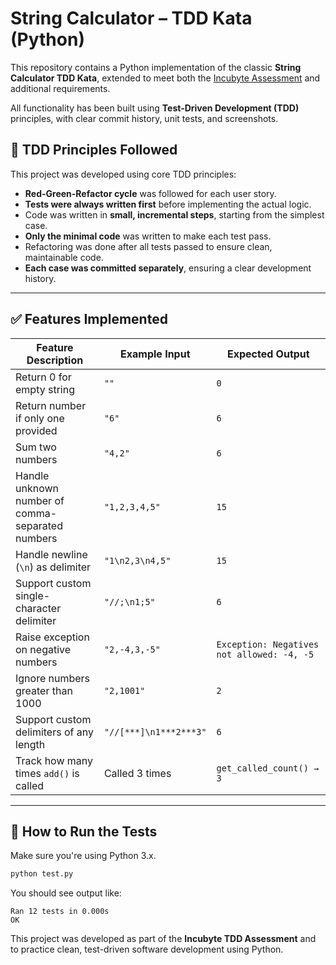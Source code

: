 # String Calculator – TDD Kata (Python)

This repository contains a Python implementation of the classic **String Calculator TDD Kata**, extended to meet both the [Incubyte Assessment](https://blog.incubyte.co/blog/tdd-assessment) and additional requirements.

All functionality has been built using **Test-Driven Development (TDD)** principles, with clear commit history, unit tests, and screenshots.

## 🧪 TDD Principles Followed

This project was developed using core TDD principles:

- **Red-Green-Refactor cycle** was followed for each user story.
- **Tests were always written first** before implementing the actual logic.
- Code was written in **small, incremental steps**, starting from the simplest case.
- **Only the minimal code** was written to make each test pass.
- Refactoring was done after all tests passed to ensure clean, maintainable code.
- **Each case was committed separately**, ensuring a clear development history.


---

## ✅ Features Implemented

| Feature Description | Example Input | Expected Output |
|---------------------|---------------|-----------------|
| Return 0 for empty string | `""` | `0` |
| Return number if only one provided | `"6"` | `6` |
| Sum two numbers | `"4,2"` | `6` |
| Handle unknown number of comma-separated numbers | `"1,2,3,4,5"` | `15` |
| Handle newline (`\n`) as delimiter | `"1\n2,3\n4,5"` | `15` |
| Support custom single-character delimiter | `"//;\n1;5"` | `6` |
| Raise exception on negative numbers | `"2,-4,3,-5"` | `Exception: Negatives not allowed: -4, -5` |
| Ignore numbers greater than 1000 | `"2,1001"` | `2` |
| Support custom delimiters of any length | `"//[***]\n1***2***3"` | `6` |
| Track how many times `add()` is called | Called 3 times | `get_called_count() → 3` |

---

## 🧪 How to Run the Tests

Make sure you're using Python 3.x.

```bash
python test.py
```
You should see output like:
```
Ran 12 tests in 0.000s
OK
```
This project was developed as part of the **Incubyte TDD Assessment** and to practice clean, test-driven software development using Python.
